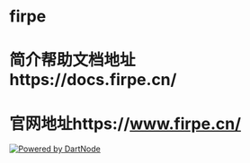 # firpe
# 简介帮助文档地址https://docs.firpe.cn/
# 官网地址https://www.firpe.cn/



[![Powered by DartNode](https://dartnode.com/branding/DN-Open-Source-sm.png)](https://dartnode.com "Powered by DartNode - Free VPS for Open Source")